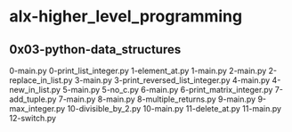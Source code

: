 # alx-higher_level_programming
## 0x03-python-data_structures


0-main.py
0-print_list_integer.py
1-element_at.py
1-main.py
2-main.py
2-replace_in_list.py
3-main.py
3-print_reversed_list_integer.py
4-main.py
4-new_in_list.py
5-main.py
5-no_c.py
6-main.py
6-print_matrix_integer.py
7-add_tuple.py
7-main.py
8-main.py
8-multiple_returns.py
9-main.py
9-max_integer.py
10-divisible_by_2.py
10-main.py
11-delete_at.py
11-main.py
12-switch.py

